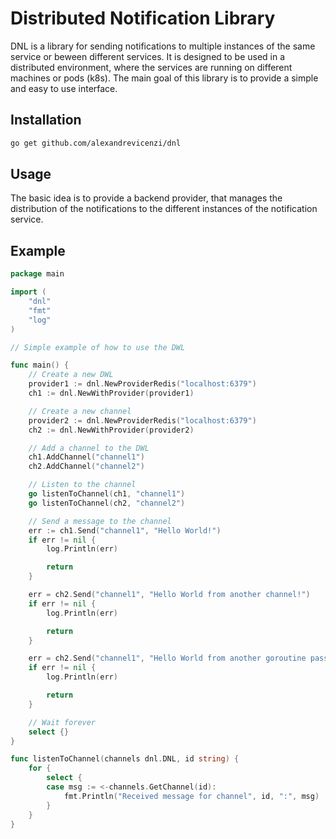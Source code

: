# Distributed Notification Library

DNL is a library for sending notifications to multiple instances of the same service or beween different services. It is 
designed to be used in a distributed environment, where the services are running on different machines or pods (k8s).
The main goal of this library is to provide a simple and easy to use interface.

## Installation

```bash
go get github.com/alexandrevicenzi/dnl
```


## Usage

The basic idea is to provide a backend provider, that manages the distribution of the notifications to the different
instances of the notification service.


## Example

```go
package main

import (
	"dnl"
	"fmt"
	"log"
)

// Simple example of how to use the DWL

func main() {
	// Create a new DWL
	provider1 := dnl.NewProviderRedis("localhost:6379")
	ch1 := dnl.NewWithProvider(provider1)

	// Create a new channel
	provider2 := dnl.NewProviderRedis("localhost:6379")
	ch2 := dnl.NewWithProvider(provider2)

	// Add a channel to the DWL
	ch1.AddChannel("channel1")
	ch2.AddChannel("channel2")

	// Listen to the channel
	go listenToChannel(ch1, "channel1")
	go listenToChannel(ch2, "channel2")

	// Send a message to the channel
	err := ch1.Send("channel1", "Hello World!")
	if err != nil {
		log.Println(err)

		return
	}

	err = ch2.Send("channel1", "Hello World from another channel!")
	if err != nil {
		log.Println(err)

		return
	}

	err = ch2.Send("channel1", "Hello World from another goroutine passing from Redis!")
	if err != nil {
		log.Println(err)

		return
	}

	// Wait forever
	select {}
}

func listenToChannel(channels dnl.DNL, id string) {
	for {
		select {
		case msg := <-channels.GetChannel(id):
			fmt.Println("Received message for channel", id, ":", msg)
		}
	}
}
```